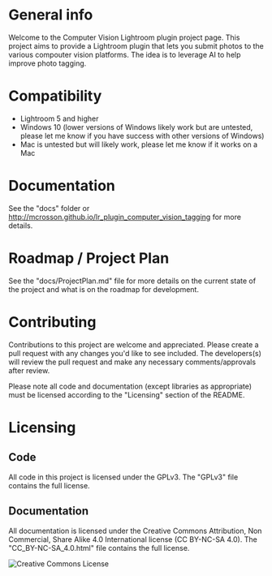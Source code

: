 # General info
Welcome to the Computer Vision Lightroom plugin project page. This project aims to provide a Lightroom plugin that lets you submit photos to the various compouter vision platforms. The idea is to leverage AI to help improve photo tagging.

# Compatibility
- Lightroom 5 and higher
- Windows 10 (lower versions of Windows likely work but are untested, please let me know if you have success with other versions of Windows)
- Mac is untested but will likely work, please let me know if it works on a Mac

# Documentation
See the "docs" folder or http://mcrosson.github.io/lr_plugin_computer_vision_tagging for more details.

# Roadmap / Project Plan
See the "docs/ProjectPlan.md" file for more details on the current state of the project and what is on the roadmap for development.

# Contributing
Contributions to this project are welcome and appreciated. Please create a pull request with any changes you'd like to see included. The developers(s) will review the pull request and make any necessary comments/approvals after review.

Please note all code and documentation (except libraries as appropriate) must be licensed according to the "Licensing" section of the README.

# Licensing
## Code
All code in this project is licensed under the GPLv3. The "GPLv3" file contains the full license.
## Documentation
All documentation is licensed under the Creative Commons Attribution, Non Commercial, Share Alike 4.0 International license (CC BY-NC-SA 4.0). The "CC_BY-NC-SA_4.0.html" file contains the full license.


![Creative Commons License](https://i.creativecommons.org/l/by-nc-sa/4.0/88x31.png)

